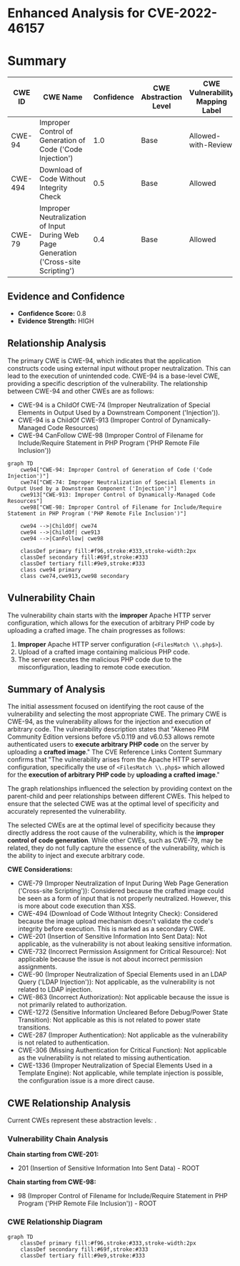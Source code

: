 # Enhanced Analysis for CVE-2022-46157

# Summary
| CWE ID | CWE Name | Confidence | CWE Abstraction Level | CWE Vulnerability Mapping Label | CWE-Vulnerability Mapping Notes |
|---|---|---|---|---|---|
| CWE-94 | Improper Control of Generation of Code ('Code Injection') | 1.0 | Base | Allowed-with-Review | Primary CWE.  |
| CWE-494 | Download of Code Without Integrity Check | 0.5 | Base | Allowed | Secondary CWE.  |
| CWE-79 | Improper Neutralization of Input During Web Page Generation ('Cross-site Scripting') | 0.4 | Base | Allowed | Secondary CWE. |

## Evidence and Confidence

*   **Confidence Score:** 0.8
*   **Evidence Strength:** HIGH

## Relationship Analysis
The primary CWE is CWE-94, which indicates that the application constructs code using external input without proper neutralization. This can lead to the execution of unintended code. CWE-94 is a base-level CWE, providing a specific description of the vulnerability. The relationship between CWE-94 and other CWEs are as follows:
*   CWE-94 is a ChildOf CWE-74 (Improper Neutralization of Special Elements in Output Used by a Downstream Component ('Injection')).
*   CWE-94 is a ChildOf CWE-913 (Improper Control of Dynamically-Managed Code Resources)
*   CWE-94 CanFollow CWE-98 (Improper Control of Filename for Include/Require Statement in PHP Program ('PHP Remote File Inclusion'))

```mermaid
graph TD
    cwe94["CWE-94: Improper Control of Generation of Code ('Code Injection')"]
    cwe74["CWE-74: Improper Neutralization of Special Elements in Output Used by a Downstream Component ('Injection')"]
    cwe913["CWE-913: Improper Control of Dynamically-Managed Code Resources"]
    cwe98["CWE-98: Improper Control of Filename for Include/Require Statement in PHP Program ('PHP Remote File Inclusion')"]

    cwe94 -->|ChildOf| cwe74
    cwe94 -->|ChildOf| cwe913
    cwe94 -->|CanFollow| cwe98
    
    classDef primary fill:#f96,stroke:#333,stroke-width:2px
    classDef secondary fill:#69f,stroke:#333
    classDef tertiary fill:#9e9,stroke:#333
    class cwe94 primary
    class cwe74,cwe913,cwe98 secondary
```

## Vulnerability Chain
The vulnerability chain starts with the **improper** Apache HTTP server configuration, which allows for the execution of arbitrary PHP code by uploading a crafted image. The chain progresses as follows:
1.  **Improper** Apache HTTP server configuration (`<FilesMatch \\.php$>`).
2.  Upload of a crafted image containing malicious PHP code.
3.  The server executes the malicious PHP code due to the misconfiguration, leading to remote code execution.

## Summary of Analysis
The initial assessment focused on identifying the root cause of the vulnerability and selecting the most appropriate CWE. The primary CWE is CWE-94, as the vulnerability allows for the injection and execution of arbitrary code.
The vulnerability description states that "Akeneo PIM Community Edition versions before v5.0.119 and v6.0.53 allows remote authenticated users to **execute arbitrary PHP code** on the server by uploading a **crafted image**." The CVE Reference Links Content Summary confirms that "The vulnerability arises from the Apache HTTP server configuration, specifically the use of `<FilesMatch \\.php$>` which allowed for the **execution of arbitrary PHP code** by **uploading a crafted image**."

The graph relationships influenced the selection by providing context on the parent-child and peer relationships between different CWEs. This helped to ensure that the selected CWE was at the optimal level of specificity and accurately represented the vulnerability.

The selected CWEs are at the optimal level of specificity because they directly address the root cause of the vulnerability, which is the **improper control of code generation**. While other CWEs, such as CWE-79, may be related, they do not fully capture the essence of the vulnerability, which is the ability to inject and execute arbitrary code.

**CWE Considerations:**
*   CWE-79 (Improper Neutralization of Input During Web Page Generation ('Cross-site Scripting')): Considered because the crafted image could be seen as a form of input that is not properly neutralized. However, this is more about code execution than XSS.
*   CWE-494 (Download of Code Without Integrity Check): Considered because the image upload mechanism doesn't validate the code's integrity before execution. This is marked as a secondary CWE.
*   CWE-201 (Insertion of Sensitive Information Into Sent Data): Not applicable, as the vulnerability is not about leaking sensitive information.
*   CWE-732 (Incorrect Permission Assignment for Critical Resource): Not applicable because the issue is not about incorrect permission assignments.
*   CWE-90 (Improper Neutralization of Special Elements used in an LDAP Query ('LDAP Injection')): Not applicable, as the vulnerability is not related to LDAP injection.
*   CWE-863 (Incorrect Authorization): Not applicable because the issue is not primarily related to authorization.
*   CWE-1272 (Sensitive Information Uncleared Before Debug/Power State Transition): Not applicable as this is not related to power state transitions.
*   CWE-287 (Improper Authentication): Not applicable as the vulnerability is not related to authentication.
*   CWE-306 (Missing Authentication for Critical Function): Not applicable as the vulnerability is not related to missing authentication.
*   CWE-1336 (Improper Neutralization of Special Elements Used in a Template Engine): Not applicable, while template injection is possible, the configuration issue is a more direct cause.


## CWE Relationship Analysis

Current CWEs represent these abstraction levels: .


### Vulnerability Chain Analysis

**Chain starting from CWE-201:**
- 201 (Insertion of Sensitive Information Into Sent Data) - ROOT


**Chain starting from CWE-98:**
- 98 (Improper Control of Filename for Include/Require Statement in PHP Program ('PHP Remote File Inclusion')) - ROOT



### CWE Relationship Diagram

```mermaid
graph TD
    classDef primary fill:#f96,stroke:#333,stroke-width:2px
    classDef secondary fill:#69f,stroke:#333
    classDef tertiary fill:#9e9,stroke:#333
```